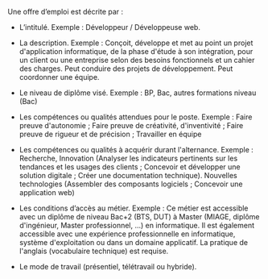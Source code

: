 Une offre d’emploi est décrite par :

- L’intitulé. Exemple : Développeur / Développeuse web.

- La description. Exemple : Conçoit, développe et met au point un projet d'application informatique, de la phase d'étude à son intégration, pour un client ou une entreprise selon des besoins fonctionnels et un cahier des charges. Peut conduire des projets de développement. Peut coordonner une équipe.

- Le niveau de diplôme visé. Exemple : BP, Bac, autres formations niveau (Bac)

- Les compétences ou qualités attendues pour le poste. Exemple : Faire preuve d'autonomie ; Faire preuve de créativité, d'inventivité ; Faire preuve de rigueur et de précision ; Travailler en équipe

- Les compétences ou qualités à acquérir durant l'alternance. Exemple : Recherche, Innovation (Analyser les indicateurs pertinents sur les tendances et les usages des clients ; Concevoir et développer une solution digitale ; Créer une documentation technique). Nouvelles technologies (Assembler des composants logiciels ; Concevoir une application web)

- Les conditions d’accès au métier. Exemple : Ce métier est accessible avec un diplôme de niveau Bac+2 (BTS, DUT) à Master (MIAGE, diplôme d'ingénieur, Master professionnel, ...) en informatique. Il est également accessible avec une expérience professionnelle en informatique, système d'exploitation ou dans un domaine applicatif. La pratique de l'anglais (vocabulaire technique) est requise.

- Le mode de travail (présentiel, télétravail ou hybride).
